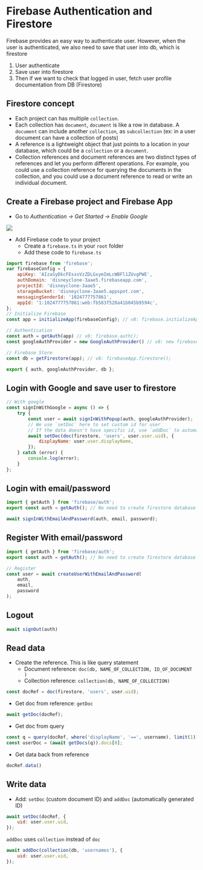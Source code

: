 # Firebase Authentication and Firestore

Firebase provides an easy way to authenticate user. However, when the user is authenticated, we also need to save that user into db, which is firestore

1. User authenticate
2. Save user into firestore
3. Then if we want to check that logged in user, fetch user profile documentation from DB (Firestore)

## Firestore concept

- Each project can has multiple `collection`. 
- Each collection has `document`, `document` is like a row in database. A `document` can include another `collection`, as `subcollection` (ex: in a user document can have a collection of posts)
- A reference is a lightweight object that just points to a location in your database, which could be a `collection` or a `document`.
- Collection references and document references are two distinct types of references and let you perform different operations. For example, you could use a collection reference for querying the documents in the collection, and you could use a document reference to read or write an individual document.

## Create a Firebase project and Firebase App


- Go to <i>Authentication -> Get Started -> Enable Google</i>
<img src="https://i.imgur.com/5CYQLlp.png">

- Add Firebase code to your project
  - Create a `firebase.ts` in your `root` folder
  - Add these code to `firebase.ts`
```js
import firebase from 'firebase';
var firebaseConfig = {
	apiKey: 'AIzaSyDkcFEsxsVzZDLGxymImLcWBFl1ZUvgPWE',
	authDomain: 'disneyclone-3aae5.firebaseapp.com',
	projectId: 'disneyclone-3aae5',
	storageBucket: 'disneyclone-3aae5.appspot.com',
	messagingSenderId: '1024777757861',
	appId: '1:1024777757861:web:fb583f520a41b045b9594c',
};
// Initialize Firebase
const app = initializeApp(firebaseConfig); // v8: firebase.initializeApp(firebaseConfig);

// Authentication
const auth = getAuth(app) // v8: firebase.auth();
const googleAuthProvider = new GoogleAuthProvider() // v8: new firebase.auth.GoogleAuthProvider();

// Firebase Store
const db = getFirestore(app); // v8: firebaseApp.firestore();

export { auth, googleAuthProvider, db };
```

## Login with Google and save user to firestore

```js
// With google
const signInWithGoogle = async () => {
	try {
		const user = await signInWithPopup(auth, googleAuthProvider);
		// We use `setDoc` here to set custom id for user
		// If the data doesn't have specific id, use `addDoc` to automatically add íd to document
		await setDoc(doc(firestore, 'users', user.user.uid), {
			displayName: user.user.displayName,
		});
	} catch (error) {
		console.log(error);
	}
};
```

## Login with email/password

```js
import { getAuth } from 'firebase/auth';
export const auth = getAuth(); // No need to create firestore database

await signInWithEmailAndPassword(auth, email, password);
```


## Register With email/password

```js
import { getAuth } from 'firebase/auth';
export const auth = getAuth(); // No need to create firestore database

// Register
const user = await createUserWithEmailAndPassword(
	auth,
	email,
	password
);
```

## Logout

```js
await signOut(auth)
```

## Read data

- Create the reference. This is like query statement
  - Document reference: `doc(db, NAME_OF_COLLECTION, ID_OF_DOCUMENT )` 
  - Collection reference: `collection(db, NAME_OF_COLLECTION)`

```js
const docRef = doc(firestore, 'users', user.uid);
```

- Get doc from reference: `getDoc`

```js
await getDoc(docRef);
```

- Get doc from query

```js
const q = query(docRef, where('displayName', '==', username), limit(1));
const userDoc = (await getDocs(q)).docs[0];
```

- Get data back from reference

```js
docRef.data()
```

## Write data

- Add: `setDoc` (custom document ID) and `addDoc` (automatically generated ID)

```js
await setDoc(docRef, {
	uid: user.user.uid,
});
```

`addDoc` uses `collection` instead of `doc`

```js
await addDoc(collection(db, 'usernames'), {
	uid: user.user.uid,
});
```